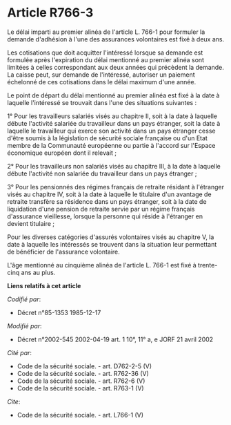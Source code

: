 # Article R766-3

Le délai imparti au premier alinéa de l'article L. 766-1 pour formuler la demande d'adhésion à l'une des assurances
volontaires est fixé à deux ans. 

Les cotisations que doit acquitter l'intéressé lorsque sa demande est formulée après l'expiration du délai mentionné au
premier alinéa sont limitées à celles correspondant aux deux années qui précèdent la demande. La caisse peut, sur demande de
l'intéressé, autoriser un paiement échelonné de ces cotisations dans le délai maximum d'une année. 

Le point de départ du délai mentionné au premier alinéa est fixé à la date à laquelle l'intéressé se trouvait dans l'une des
situations suivantes : 

1° Pour les travailleurs salariés visés au chapitre II, soit à la date à laquelle débute l'activité salariée du travailleur
dans un pays étranger, soit la date à laquelle le travailleur qui exerce son activité dans un pays étranger cesse d'être
soumis à la législation de sécurité sociale française ou d'un Etat membre de la Communauté européenne ou partie à l'accord
sur l'Espace économique européen dont il relevait ; 

2° Pour les travailleurs non salariés visés au chapitre III, à la date à laquelle débute l'activité non salariée du
travailleur dans un pays étranger ; 

3° Pour les pensionnés des régimes français de retraite résidant à l'étranger visés au chapitre IV, soit à la date à laquelle
le titulaire d'un avantage de retraite transfère sa résidence dans un pays étranger, soit à la date de liquidation d'une
pension de retraite servie par un régime français d'assurance vieillesse, lorsque la personne qui réside à l'étranger en
devient titulaire ; 

Pour les diverses catégories d'assurés volontaires visés au chapitre V, la date à laquelle les intéressés se trouvent dans la
situation leur permettant de bénéficier de l'assurance volontaire. 

L'âge mentionné au cinquième alinéa de l'article L. 766-1 est fixé à trente-cinq ans au plus.

**Liens relatifs à cet article**

_Codifié par_:

  - Décret n°85-1353 1985-12-17

_Modifié par_:

  - Décret n°2002-545 2002-04-19 art. 1 10°, 11° a, e JORF 21 avril 2002

_Cité par_:

  - Code de la sécurité sociale. - art. D762-2-5 (V)
  - Code de la sécurité sociale. - art. R762-36 (V)
  - Code de la sécurité sociale. - art. R762-6 (V)
  - Code de la sécurité sociale. - art. R763-1 (V)

_Cite_:

  - Code de la sécurité sociale. - art. L766-1 (V)
